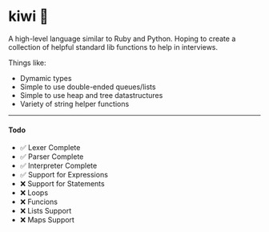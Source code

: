 # kiwi 🥝
A high-level language similar to Ruby and Python. Hoping to create a collection of helpful standard lib functions to help in interviews.

Things like:
- Dymamic types
- Simple to use double-ended queues/lists
- Simple to use heap and tree datastructures
- Variety of string helper functions

---

#### Todo
- ✅ Lexer Complete
- ✅ Parser Complete
- ✅ Interpreter Complete
- ✅ Support for Expressions
- ❌ Support for Statements
- ❌ Loops
- ❌ Funcions
- ❌ Lists Support
- ❌ Maps Support
